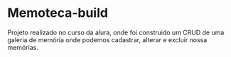 # Memoteca-build
Projeto realizado no curso da alura, onde foi construido um CRUD de uma galeria de memória onde podemos cadastrar, alterar e excluir nossa memórias.
